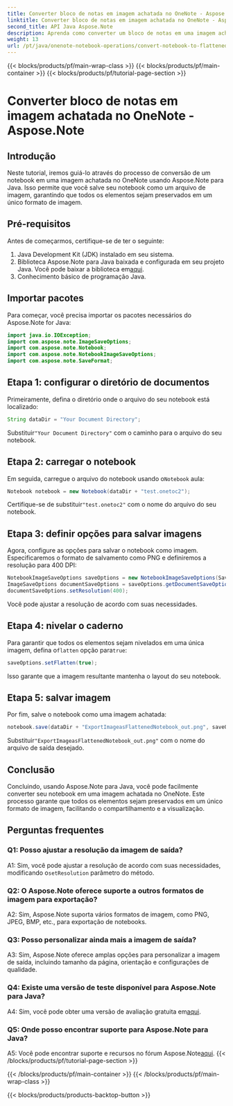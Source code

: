 ```yaml
---
title: Converter bloco de notas em imagem achatada no OneNote - Aspose.Note
linktitle: Converter bloco de notas em imagem achatada no OneNote - Aspose.Note
second_title: API Java Aspose.Note
description: Aprenda como converter um bloco de notas em uma imagem achatada no OneNote usando Aspose.Note para Java. Preserve todos os elementos em um único arquivo de imagem sem esforço.
weight: 13
url: /pt/java/onenote-notebook-operations/convert-notebook-to-flattened-image/
---
```


{{< blocks/products/pf/main-wrap-class >}}
{{< blocks/products/pf/main-container >}}
{{< blocks/products/pf/tutorial-page-section >}}

# Converter bloco de notas em imagem achatada no OneNote - Aspose.Note

## Introdução

Neste tutorial, iremos guiá-lo através do processo de conversão de um notebook em uma imagem achatada no OneNote usando Aspose.Note para Java. Isso permite que você salve seu notebook como um arquivo de imagem, garantindo que todos os elementos sejam preservados em um único formato de imagem.

## Pré-requisitos

Antes de começarmos, certifique-se de ter o seguinte:

1. Java Development Kit (JDK) instalado em seu sistema.
2.  Biblioteca Aspose.Note para Java baixada e configurada em seu projeto Java. Você pode baixar a biblioteca em[aqui](https://releases.aspose.com/note/java/).
3. Conhecimento básico de programação Java.

## Importar pacotes

Para começar, você precisa importar os pacotes necessários do Aspose.Note for Java:

```java
import java.io.IOException;
import com.aspose.note.ImageSaveOptions;
import com.aspose.note.Notebook;
import com.aspose.note.NotebookImageSaveOptions;
import com.aspose.note.SaveFormat;
```

## Etapa 1: configurar o diretório de documentos

Primeiramente, defina o diretório onde o arquivo do seu notebook está localizado:

```java
String dataDir = "Your Document Directory";
```

 Substituir`"Your Document Directory"` com o caminho para o arquivo do seu notebook.

## Etapa 2: carregar o notebook

 Em seguida, carregue o arquivo do notebook usando o`Notebook` aula:

```java
Notebook notebook = new Notebook(dataDir + "test.onetoc2");
```

 Certifique-se de substituir`"test.onetoc2"` com o nome do arquivo do seu notebook.

## Etapa 3: definir opções para salvar imagens

Agora, configure as opções para salvar o notebook como imagem. Especificaremos o formato de salvamento como PNG e definiremos a resolução para 400 DPI:

```java
NotebookImageSaveOptions saveOptions = new NotebookImageSaveOptions(SaveFormat.Png);
ImageSaveOptions documentSaveOptions = saveOptions.getDocumentSaveOptions();
documentSaveOptions.setResolution(400);
```

Você pode ajustar a resolução de acordo com suas necessidades.

## Etapa 4: nivelar o caderno

Para garantir que todos os elementos sejam nivelados em uma única imagem, defina o`flatten` opção para`true`:

```java
saveOptions.setFlatten(true);
```

Isso garante que a imagem resultante mantenha o layout do seu notebook.

## Etapa 5: salvar imagem

Por fim, salve o notebook como uma imagem achatada:

```java
notebook.save(dataDir + "ExportImageasFlattenedNotebook_out.png", saveOptions);
```

 Substituir`"ExportImageasFlattenedNotebook_out.png"` com o nome do arquivo de saída desejado.

## Conclusão

Concluindo, usando Aspose.Note para Java, você pode facilmente converter seu notebook em uma imagem achatada no OneNote. Este processo garante que todos os elementos sejam preservados em um único formato de imagem, facilitando o compartilhamento e a visualização.

## Perguntas frequentes

### Q1: Posso ajustar a resolução da imagem de saída?

 A1: Sim, você pode ajustar a resolução de acordo com suas necessidades, modificando o`setResolution` parâmetro do método.

### Q2: O Aspose.Note oferece suporte a outros formatos de imagem para exportação?

A2: Sim, Aspose.Note suporta vários formatos de imagem, como PNG, JPEG, BMP, etc., para exportação de notebooks.

### Q3: Posso personalizar ainda mais a imagem de saída?

A3: Sim, Aspose.Note oferece amplas opções para personalizar a imagem de saída, incluindo tamanho da página, orientação e configurações de qualidade.

### Q4: Existe uma versão de teste disponível para Aspose.Note para Java?

 A4: Sim, você pode obter uma versão de avaliação gratuita em[aqui](https://releases.aspose.com/).

### Q5: Onde posso encontrar suporte para Aspose.Note para Java?

 A5: Você pode encontrar suporte e recursos no fórum Aspose.Note[aqui](https://forum.aspose.com/c/note/28).
{{< /blocks/products/pf/tutorial-page-section >}}

{{< /blocks/products/pf/main-container >}}
{{< /blocks/products/pf/main-wrap-class >}}

{{< blocks/products/products-backtop-button >}}
